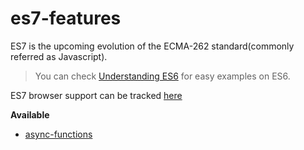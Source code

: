 # es7-features
ES7 is the upcoming evolution of the ECMA-262 standard(commonly referred as Javascript).

>You can check [Understanding ES6](https://github.com/sgaurav/understanding-es6) for easy examples on ES6.

ES7 browser support can be tracked [here](http://kangax.github.io/compat-table/esnext/)

__Available__

* [async-functions](./async.js)